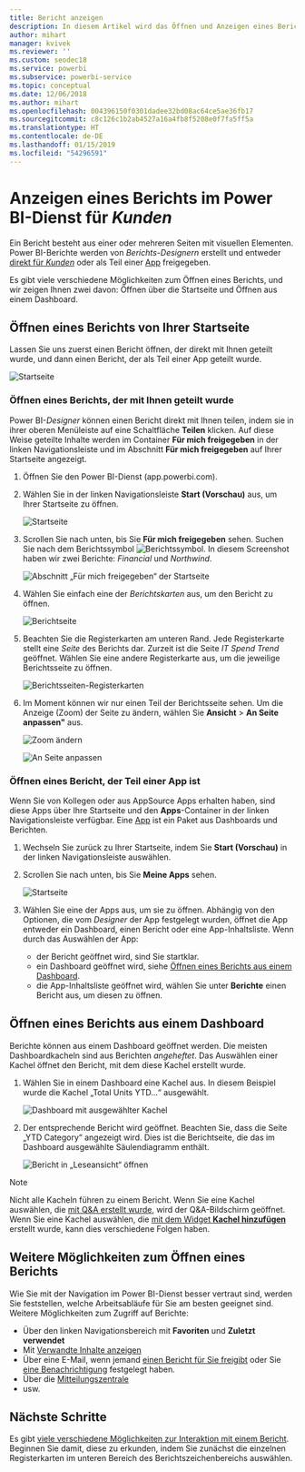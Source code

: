 ```yaml
---
title: Bericht anzeigen
description: In diesem Artikel wird das Öffnen und Anzeigen eines Berichts für Power BI-Kunden und Endbenutzer veranschaulicht.
author: mihart
manager: kvivek
ms.reviewer: ''
ms.custom: seodec18
ms.service: powerbi
ms.subservice: powerbi-service
ms.topic: conceptual
ms.date: 12/06/2018
ms.author: mihart
ms.openlocfilehash: 004396150f0301dadee32bd08ac64ce5ae36fb17
ms.sourcegitcommit: c8c126c1b2ab4527a16a4fb8f5208e0f7fa5ff5a
ms.translationtype: HT
ms.contentlocale: de-DE
ms.lasthandoff: 01/15/2019
ms.locfileid: "54296591"
---
```

# <a name="view-a-report-in-power-bi-service-for-consumers"></a>Anzeigen eines Berichts im Power BI-Dienst für *Kunden*
Ein Bericht besteht aus einer oder mehreren Seiten mit visuellen Elementen. Power BI-Berichte werden von *Berichts-Designern* erstellt und entweder [direkt für *Kunden*](end-user-shared-with-me.md) oder als Teil einer [App](end-user-apps.md) freigegeben. 

Es gibt viele verschiedene Möglichkeiten zum Öffnen eines Berichts, und wir zeigen Ihnen zwei davon: Öffnen über die Startseite und Öffnen aus einem Dashboard. 

<!-- add art-->


## <a name="open-a-report-from-your-home-page"></a>Öffnen eines Berichts von Ihrer Startseite
Lassen Sie uns zuerst einen Bericht öffnen, der direkt mit Ihnen geteilt wurde, und dann einen Bericht, der als Teil einer App geteilt wurde.

   ![Startseite](./media/end-user-report-open/power-bi-home.png)

### <a name="open-a-report-that-has-been-shared-with-you"></a>Öffnen eines Berichts, der mit Ihnen geteilt wurde
Power BI-*Designer* können einen Bericht direkt mit Ihnen teilen, indem sie in ihrer oberen Menüleiste auf eine Schaltfläche **Teilen** klicken. Auf diese Weise geteilte Inhalte werden im Container **Für mich freigegeben** in der linken Navigationsleiste und im Abschnitt **Für mich freigegeben** auf Ihrer Startseite angezeigt.

1. Öffnen Sie den Power BI-Dienst (app.powerbi.com).

2. Wählen Sie in der linken Navigationsleiste **Start (Vorschau)** aus, um Ihrer Startseite zu öffnen.  

   ![Startseite](./media/end-user-report-open/power-bi-select-home.png)
   
3. Scrollen Sie nach unten, bis Sie **Für mich freigegeben** sehen. Suchen Sie nach dem Berichtssymbol ![Berichtssymbol](./media/end-user-report-open/power-bi-report-icon.png). In diesem Screenshot haben wir zwei Berichte: *Financial* und *Northwind*. 
   
   ![Abschnitt „Für mich freigegeben“ der Startseite](./media/end-user-report-open/power-bi-shared.png)

4. Wählen Sie einfach eine der *Berichtskarten* aus, um den Bericht zu öffnen.

   ![Berichtseite](./media/end-user-report-open/power-bi-report1.png)

5. Beachten Sie die Registerkarten am unteren Rand. Jede Registerkarte stellt eine *Seite* des Berichts dar. Zurzeit ist die Seite *IT Spend Trend* geöffnet. Wählen Sie eine andere Registerkarte aus, um die jeweilige Berichtsseite zu öffnen. 

   ![Berichtsseiten-Registerkarten](./media/end-user-report-open/power-bi-tabs.png)

6. Im Moment können wir nur einen Teil der Berichtsseite sehen. Um die Anzeige (Zoom) der Seite zu ändern, wählen Sie **Ansicht** > **An Seite anpassen"** aus.

   ![Zoom ändern](./media/end-user-report-open/power-bi-fit.png)

   ![An Seite anpassen](./media/end-user-report-open/power-bi-report2.png)

### <a name="open-a-report-that-is-part-of-an-app"></a>Öffnen eines Bericht, der Teil einer App ist
Wenn Sie von Kollegen oder aus AppSource Apps erhalten haben, sind diese Apps über Ihre Startseite und den **Apps**-Container in der linken Navigationsleiste verfügbar. Eine [App](end-user-apps.md) ist ein Paket aus Dashboards und Berichten.

1. Wechseln Sie zurück zu Ihrer Startseite, indem Sie **Start (Vorschau)** in der linken Navigationsleiste auswählen.

7. Scrollen Sie nach unten, bis Sie **Meine Apps** sehen.

   ![Startseite](./media/end-user-report-open/power-bi-my-apps.png)

8. Wählen Sie eine der Apps aus, um sie zu öffnen. Abhängig von den Optionen, die vom *Designer* der App festgelegt wurden, öffnet die App entweder ein Dashboard, einen Bericht oder eine App-Inhaltsliste. Wenn durch das Auswählen der App:
    - der Bericht geöffnet wird, sind Sie startklar.
    - ein Dashboard geöffnet wird, siehe [Öffnen eines Berichts aus einem Dashboard](#Open-a-report-from-a-dashboard).
    - die App-Inhaltsliste geöffnet wird, wählen Sie unter **Berichte** einen Bericht aus, um diesen zu öffnen.


## <a name="open-a-report-from-a-dashboard"></a>Öffnen eines Berichts aus einem Dashboard
Berichte können aus einem Dashboard geöffnet werden. Die meisten Dashboardkacheln sind aus Berichten *angeheftet*. Das Auswählen einer Kachel öffnet den Bericht, mit dem diese Kachel erstellt wurde. 

1. Wählen Sie in einem Dashboard eine Kachel aus. In diesem Beispiel wurde die Kachel „Total Units YTD...“ ausgewählt.

    ![Dashboard mit ausgewählter Kachel](./media/end-user-report-open/power-bi-dashboard.png)

2.  Der entsprechende Bericht wird geöffnet. Beachten Sie, dass die Seite „YTD Category“ angezeigt wird. Dies ist die Berichtseite, die das im Dashboard ausgewählte Säulendiagramm enthält.

    ![Bericht in „Leseansicht“ öffnen](./media/end-user-report-open/power-bi-report-new.png)

> [!NOTE]
> Nicht alle Kacheln führen zu einem Bericht. Wenn Sie eine Kachel auswählen, die [mit Q&A erstellt wurde](end-user-q-and-a.md), wird der Q&A-Bildschirm geöffnet. Wenn Sie eine Kachel auswählen, die [mit dem Widget **Kachel hinzufügen**](../service-dashboard-add-widget.md) erstellt wurde, kann dies verschiedene Folgen haben.  


##  <a name="still-more-ways-to-open-a-report"></a>Weitere Möglichkeiten zum Öffnen eines Berichts
Wie Sie mit der Navigation im Power BI-Dienst besser vertraut sind, werden Sie feststellen, welche Arbeitsabläufe für Sie am besten geeignet sind. Weitere Möglichkeiten zum Zugriff auf Berichte:
- Über den linken Navigationsbereich mit **Favoriten** und **Zuletzt verwendet**    
- Mit [Verwandte Inhalte anzeigen](end-user-related.md)    
- Über eine E-Mail, wenn jemand [einen Bericht für Sie freigibt](../service-share-reports.md) oder Sie [eine Benachrichtigung](end-user-alerts.md) festgelegt haben.    
- Über die [Mitteilungszentrale](end-user-notification-center.md)    
- usw.

## <a name="next-steps"></a>Nächste Schritte
Es gibt [viele verschiedene Möglichkeiten zur Interaktion mit einem Bericht](end-user-reading-view.md).  Beginnen Sie damit, diese zu erkunden, indem Sie zunächst die einzelnen Registerkarten im unteren Bereich des Berichtszeichenbereichs auswählen.


